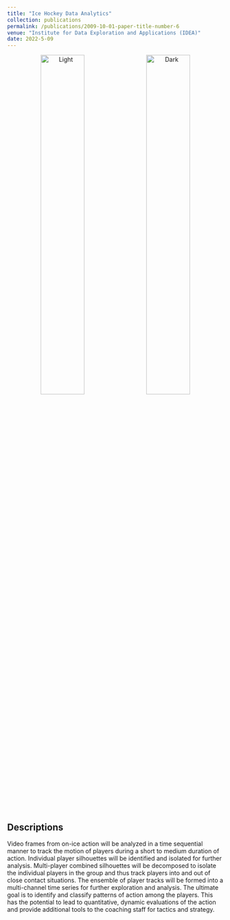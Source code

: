 ```yaml
---
title: "Ice Hockey Data Analytics"
collection: publications
permalink: /publications/2009-10-01-paper-title-number-6
venue: "Institute for Data Exploration and Applications (IDEA)"
date: 2022-5-09
---
```


<p align="center">
  <img alt="Light" src="https://haowen-he.github.io/images/Screen Shot 2021-08-25 at 5.17.04 AM.png" width="45%">
&nbsp; &nbsp; 
  <img alt="Dark" src="https://haowen-he.github.io/images/Screen Shot 2021-08-25 at 5.18.16 AM.png" width="45%">
</p>

## Descriptions
Video frames from on-ice action will be analyzed in a time sequential manner to track the motion of players during a short to medium duration of action. Individual player silhouettes will be identified and isolated for further analysis. Multi-player combined silhouettes will be decomposed to isolate the individual players in the group and thus track players into and out of close contact situations. The ensemble of player tracks will be formed into a multi-channel time series for further exploration and analysis. The ultimate goal is to identify and classify patterns of action among the players. This has the potential to lead to quantitative, dynamic evaluations of the action and provide additional tools to the coaching staff for tactics and strategy. 
